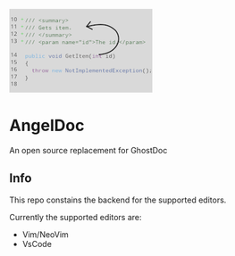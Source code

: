 ![Logo](assets/AngelDocLogo.png)
# AngelDoc

An open source replacement for GhostDoc

## Info
This repo constains the backend for the supported editors.

Currently the supported editors are:
* Vim/NeoVim
* VsCode
